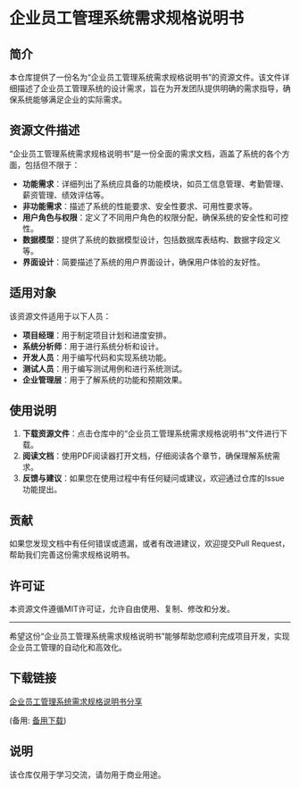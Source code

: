 # 企业员工管理系统需求规格说明书

## 简介

本仓库提供了一份名为“企业员工管理系统需求规格说明书”的资源文件。该文件详细描述了企业员工管理系统的设计需求，旨在为开发团队提供明确的需求指导，确保系统能够满足企业的实际需求。

## 资源文件描述

“企业员工管理系统需求规格说明书”是一份全面的需求文档，涵盖了系统的各个方面，包括但不限于：

- **功能需求**：详细列出了系统应具备的功能模块，如员工信息管理、考勤管理、薪资管理、绩效评估等。
- **非功能需求**：描述了系统的性能要求、安全性要求、可用性要求等。
- **用户角色与权限**：定义了不同用户角色的权限分配，确保系统的安全性和可控性。
- **数据模型**：提供了系统的数据模型设计，包括数据库表结构、数据字段定义等。
- **界面设计**：简要描述了系统的用户界面设计，确保用户体验的友好性。

## 适用对象

该资源文件适用于以下人员：

- **项目经理**：用于制定项目计划和进度安排。
- **系统分析师**：用于进行系统分析和设计。
- **开发人员**：用于编写代码和实现系统功能。
- **测试人员**：用于编写测试用例和进行系统测试。
- **企业管理层**：用于了解系统的功能和预期效果。

## 使用说明

1. **下载资源文件**：点击仓库中的“企业员工管理系统需求规格说明书”文件进行下载。
2. **阅读文档**：使用PDF阅读器打开文档，仔细阅读各个章节，确保理解系统需求。
3. **反馈与建议**：如果您在使用过程中有任何疑问或建议，欢迎通过仓库的Issue功能提出。

## 贡献

如果您发现文档中有任何错误或遗漏，或者有改进建议，欢迎提交Pull Request，帮助我们完善这份需求规格说明书。

## 许可证

本资源文件遵循MIT许可证，允许自由使用、复制、修改和分发。

---

希望这份“企业员工管理系统需求规格说明书”能够帮助您顺利完成项目开发，实现企业员工管理的自动化和高效化。

## 下载链接
[企业员工管理系统需求规格说明书分享](https://pan.quark.cn/s/088a8e0a7d99) 

(备用: [备用下载](https://pan.baidu.com/s/1QML4v14deDWY-mUuw-s-sw?pwd=1234))

## 说明

该仓库仅用于学习交流，请勿用于商业用途。
